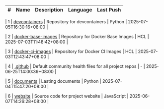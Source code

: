 
| # | Name | Description | Language | Last Push |
| --- | --- | --- | --- | --- |

| 1 | [devcontainers](https://github.com/dev1-sg/devcontainers) | Repository for devcontainers | Python | 2025-07-05T16:30:16+08:00 |

| 2 | [docker-base-images](https://github.com/dev1-sg/docker-base-images) | Repository for Docker Base Images | HCL | 2025-07-03T11:48:42+08:00 |

| 3 | [docker-ci-images](https://github.com/dev1-sg/docker-ci-images) | Repository for Docker CI Images | HCL | 2025-07-03T12:43:47+08:00 |

| 4 | [.github](https://github.com/dev1-sg/.github) | Default community health files for all project repos  | - | 2025-06-25T14:00:39+08:00 |

| 5 | [documents](https://github.com/dev1-sg/documents) | Lasting documents | Python | 2025-07-04T15:47:20+08:00 |

| 6 | [website](https://github.com/dev1-sg/website) | Source code for project website | JavaScript | 2025-06-07T14:26:28+08:00 |

